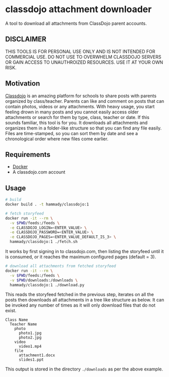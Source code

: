 # classdojo attachment downloader

A tool to download all attachments from ClassDojo parent accounts.

## DISCLAIMER

THIS TOOLS IS FOR PERSONAL USE ONLY AND IS NOT INTENDED FOR COMMERCIAL USE.
DO NOT USE TO OVERWHELM CLASSDOJO SERVERS OR GAIN ACCESS TO UNAUTHROIZED RESOURCES.
USE IT AT YOUR OWN RISK.

## Motivation

[Classdojo](https://www.classdojo.com) is an amazing platform for schools to
share posts with parents organized by class/teacher. Parents can like and comment
on posts that can contain photos, videos or any attachments. With heavy usage,
you start feeling drown in many posts and you cannot easily access older attachments
or search for them by type, class, teacher or date. If this sounds familiar, this
tool is for you. It downloads all attachments and organizes them in a folder-like
structure so that you can find any file easily. Files are time-stamped, so you
can sort them by date and see a chronological order where new files come earlier.

## Requirements

- [Docker](https://docs.docker.com/install/)
- A classdojo.com account

## Usage

```bash
# build
docker build . -t hammady/classdojo:1
```

```bash
# fetch storyfeed
docker run -it --rm \
  -v $PWD/feeds:/feeds \
  -e CLASSDOJO_LOGIN=<ENTER_VALUE> \
  -e CLASSDOJO_PASSWORD=<ENTER_VALUE> \
  -e CLASSDOJO_PAGES=<ENTER_VALUE_DEFAULT_IS_3> \
  hammady/classdojo:1 ./fetch.sh
```

It works by first signing in to classdojo.com, then listing the storyfeed
until it is consumed, or it reaches the maximum configured pages (default = 3).

```bash
# download all attachments from fetched storyfeed
docker run -it --rm \
  -v $PWD/feeds:/feeds \
  -v $PWD/downloads:/downloads \
  hammady/classdojo:1 ./download.py
```

This reads the storyfeed fetched in the previous step, iterates on all the posts
then downloads all attachments in a tree like structure as below. It can be
invoked any number of times as it will only download files that do not exist.

```
Class Name
  Teacher Name
    photo
      photo1.jpg
      photo2.jpg
    video
      video1.mp4
    file
      attachment1.docx
      slides1.ppt
```

This output is stored in the directory `./downloads` as per the above example.
